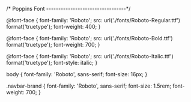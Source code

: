 /*
    Poppins Font
---------------------------------*/

@font-face {
    font-family: 'Roboto';
    src: url('./fonts/Roboto-Regular.ttf') format('truetype');
    font-weight: 400;
}

@font-face {
    font-family: 'Roboto';
    src: url('./fonts/Roboto-Bold.ttf') format('truetype');
    font-weight: 700;
}

@font-face {
    font-family: 'Roboto';
    src: url('./fonts/Roboto-Italic.ttf') format('truetype');
    font-style: italic;
}


body {
    font-family: 'Roboto', sans-serif;
    font-size: 16px;
}

.navbar-brand {
    font-family: 'Roboto', sans-serif;
    font-size: 1.5rem;
    font-weight: 700;
}
